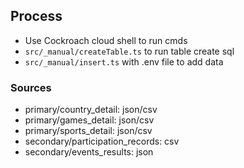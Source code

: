 ## Process

- Use Cockroach cloud shell to run cmds
- `src/_manual/createTable.ts` to run table create sql
- `src/_manual/insert.ts` with .env file to add data

### Sources

- primary/country_detail: json/csv
- primary/games_detail: json/csv
- primary/sports_detail: json/csv
- secondary/participation_records: csv
- secondary/events_results: json
